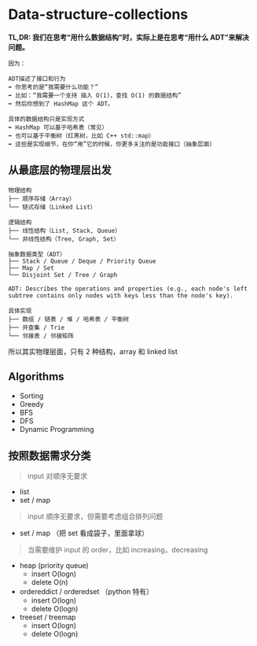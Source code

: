 # Data-structure-collections

**TL,DR: 我们在思考“用什么数据结构”时，实际上是在思考“用什么 ADT”来解决问题。**

```
因为：

ADT描述了接口和行为
➡️ 你思考的是“我需要什么功能？”
➡️ 比如：“我需要一个支持 插入 O(1)，查找 O(1) 的数据结构”
➡️ 然后你想到了 HashMap 这个 ADT。

具体的数据结构只是实现方式
➡️ HashMap 可以基于哈希表（常见）
➡️ 也可以基于平衡树（红黑树，比如 C++ std::map）
➡️ 这些是实现细节，在你“用”它的时候，你更多关注的是功能接口（抽象层面）
```

## 从最底层的物理层出发

```
物理结构
├── 顺序存储（Array）
└── 链式存储（Linked List）

逻辑结构
├── 线性结构（List, Stack, Queue）
└── 非线性结构（Tree, Graph, Set）

抽象数据类型（ADT）
├── Stack / Queue / Deque / Priority Queue
├── Map / Set
└── Disjoint Set / Tree / Graph

ADT: Describes the operations and properties (e.g., each node's left subtree contains only nodes with keys less than the node's key).

具体实现
├── 数组 / 链表 / 堆 / 哈希表 / 平衡树
├── 并查集 / Trie
└── 邻接表 / 邻接矩阵
```

所以其实物理层面，只有 2 种结构，array 和 linked list

## Algorithms

- Sorting
- Greedy
- BFS
- DFS
- Dynamic Programming

## 按照数据需求分类

> input 对顺序无要求

- list
- set / map

> input 顺序无要求，但需要考虑组合排列问题

- set / map （把 set 看成袋子，里面拿球）

> 当需要维护 input 的 order，比如 increasing，decreasing

- heap (priority queue)
  - insert O(logn)
  - delete O(n)
- ordereddict / orderedset （python 特有）
  - insert O(logn)
  - delete O(logn)
- treeset / treemap
  - insert O(logn)
  - delete O(logn)
